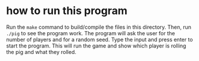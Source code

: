 
# how to run this program

Run the `make` command to build/compile the files in this directory. Then, run `./pig` to see the program work. The program will ask the user for the number of players and for a random seed. Type the input and press enter to start the program. This will run the game and show which player is rolling the pig and what they rolled.

